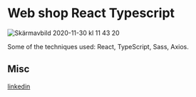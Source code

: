 # Web shop React Typescript

![Skärmavbild 2020-11-30 kl  11 43 20](https://user-images.githubusercontent.com/47321557/100600306-6bb5ea00-3301-11eb-8d81-d0295894c1bf.png)

Some of the techniques used: React, TypeScript, Sass, Axios.

## Misc

[linkedin](https://www.linkedin.com/in/mickeberg/)
